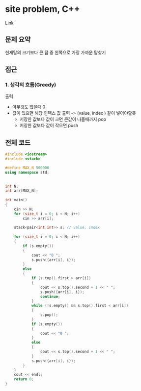 # site problem, C++

[Link]()

## 문제 요약
현재탑의 크기보다 큰 탑 중 왼쪽으로 가장 가까운 탑찾기

## 접근
### 1.  생각의 흐름(Greedy)
출력 
- 아무것도 없을때 0
- 값이 있으면 해당 인덱스 값 출력 -> (value, index ) 같이 넣어야할듯
	- 저장한 값보다 값이 크면 큰값이 나올때까지 pop
	- 저장한 값보다 값이 작으면 push




## 전체 코드
```c++
#include <iostream>
#include <stack>

#define MAX_N 500000
using namespace std;
  
 
int N;
int arr[MAX_N];
  
int main()
{
	cin >> N;
	for (size_t i = 0; i < N; i++)
		cin >> arr[i];
	
	stack<pair<int,int>> s; // value, index
	
	for (size_t i = 0; i < N; i++)
	{
		if (s.empty())
		{
			cout << "0 ";
			s.push({arr[i], i});
		}
		else
		{
			if (s.top().first > arr[i])
			{
				cout << s.top().second + 1 << " ";
				s.push({arr[i], i});
				continue;
			}
			while (!s.empty() && s.top().first < arr[i])
			{
				s.pop();
			}
			if (s.empty())
			{
				cout << "0 ";
			}
			else
			{
				cout << s.top().second + 1 << " ";
			}
			s.push({arr[i], i});
		}
	}
	cout << endl;
	return 0;
}
```

